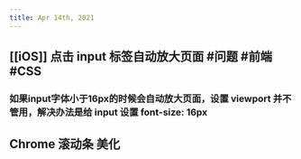 ```yaml
---
title: Apr 14th, 2021
---
```


## [[iOS]] 点击 input 标签自动放大页面 #问题 #前端 #CSS
### 如果input字体小于16px的时候会自动放大页面，设置 viewport 并不管用，解决办法是给 input 设置 font-size: 16px
## Chrome 滚动条 美化
